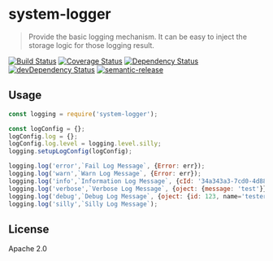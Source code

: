 # system-logger
> Provide the basic logging mechanism.  It can be easy to inject the storage logic for those logging result.

[![Build Status](https://travis-ci.org/leocwlam/system-logger.svg?branch=master)](https://travis-ci.org/leocwlam/system-logger)
[![Coverage Status](https://coveralls.io/repos/github/leocwlam/system-logger/badge.svg?branch=master)](https://coveralls.io/github/leocwlam/system-logger?branch=master)
[![Dependency Status](https://david-dm.org/leocwlam/system-logger.svg)](https://david-dm.org/leocwlam/system-logger.svg)
[![devDependency Status](https://david-dm.org/leocwlam/system-logger/dev-status.svg)](https://david-dm.org/leocwlam/system-logger#info=devDependencies)
[![semantic-release](https://img.shields.io/badge/%20%20%F0%9F%93%A6%F0%9F%9A%80-semantic--release-e10079.svg)](https://github.com/semantic-release/semantic-release)

## Usage
```js
const logging = require('system-logger');

const logConfig = {};
logConfig.log = {};
logConfig.log.level = logging.level.silly;
logging.setupLogConfig(logConfig);

logging.log('error',`Fail Log Message`, {Error: err});
logging.log('warn',`Warn Log Message`, {Error: err});
logging.log('info',`Information Log Message`, {cId: '34a343a3-7cd0-4d88-a8ed-733ba36d3a3c', action: {id: 879}});
logging.log('verbose',`Verbose Log Message`, {oject: {message: 'test'}});
logging.log('debug',`Debug Log Message`, {oject: {id: 123, name='tester'}}});
logging.log('silly',`Silly Log Message`);
```

## License
Apache 2.0

